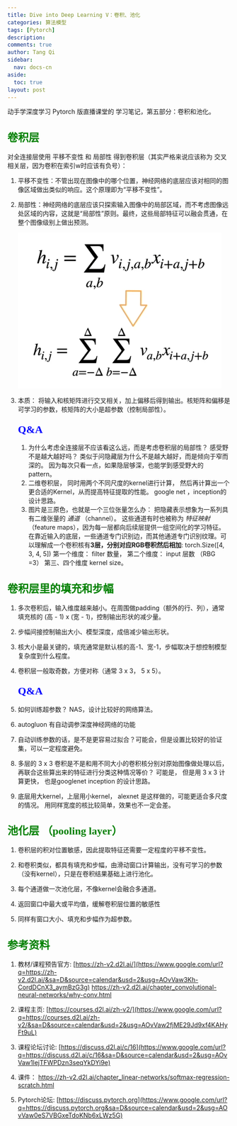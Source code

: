 ```yaml
---
title: Dive into Deep Learning V：卷积、池化
categories: 算法模型
tags: [Pytorch]
description: 
comments: true
author: Tang Qi
sidebar: 
  nav: docs-cn
aside:
  toc: true
layout: post
---
```


动手学深度学习 Pytorch 版直播课堂的 学习笔记，第五部分：卷积和池化。

<!--more-->

## <font face="黑体" color=green size=5>卷积层</font>

对全连接层使用 平移不变性 和 局部性 得到卷积层（其实严格来说应该称为 交叉相关层，因为卷积在索引w时应该有负号）：

1. 平移不变性：不管出现在图像中的哪个位置，神经网络的底层应该对相同的图像区域做出类似的响应。这个原理即为“平移不变性”。

2. 局部性：神经网络的底层应该只探索输入图像中的局部区域，而不考虑图像远处区域的内容，这就是“局部性”原则。最终，这些局部特征可以融会贯通，在整个图像级别上做出预测。

   ![全连接层的平移不变性_局部性](https://github.com/iqgnat/iqgnat.github.io/raw/master/assets/images/2021-05-28-Dive_into_Deep_Learning_study_notes_V/01.PNG)

3. 本质：
   将输入和核矩阵进行交叉相关，加上偏移后得到输出。核矩阵和偏移是可学习的参数，核矩阵的大小是超参数（控制局部性）。

   ### 	<font face="黑体" color=blue size=5>Q&A </font>

   1. 为什么考虑全连接层不应该看这么远，而是考虑卷积层的局部性？ 感受野不是越大越好吗？
      类似于问隐藏层为什么不是越大越好，而是倾向于窄而深的。 因为每次只看一点，如果隐层够深，也能学到感受野大的pattern。
   2. 二维卷积层， 同时用两个不同尺度的kernel进行计算， 然后再计算出一个更合适的Kernel，从而提高特征提取的性能。
      google net ，inception的设计思路。
   3. 图片是三原色，也就是一个三位张量怎么办：
      把隐藏表示想象为一系列具有二维张量的 *通道* （channel）。 这些通道有时也被称为 *特征映射* （feature maps），因为每一层都向后续层提供一组空间化的学习特征。 在靠近输入的底层，一些通道专门识别边，而其他通道专门识别纹理。可以理解成一个卷积核有**3层，分别对应RGB卷积然后相加**:
      torch.Size([4, 3, 4, 5])
      第一个维度： filter 数量， 
      第二个维度： input 层数 （RBG =3）
      第三、四个维度 kernel size。

## <font face="黑体" color=green size=5>卷积层里的填充和步幅</font>

1. 多次卷积后，输入维度越来越小。在周围做padding（额外的行、列），通常填充核的 (高 - 1) x (宽 - 1)，控制输出形状的减少量。

2. 步幅间接控制输出大小、模型深度，成倍减少输出形状。

3. 核大小是最关键的，填充通常是默认核的高-1、宽-1，步幅取决于想控制模型复杂度到什么程度。

4. 卷积层一般取奇数，方便对称（通常 3 x 3， 5 x 5）。

   ### <font face="黑体" color=blue size=5>Q&A </font>

1. 如何训练超参数？ NAS，设计比较好的网络算法。

2. autogluon 有自动调参深度神经网络的功能

3. 自动训练参数的话，是不是更容易过拟合？可能会，但是设置比较好的验证集，可以一定程度避免。

4. 多层的 3 x 3 卷积是不是和用不同大小的卷积核分别对原始图像做处理以后，再联合这些算出来的特征进行分类这种情况等价？
   可能是， 但是用 3 x 3 计算更快， 也是googlenet inception 的设计思路。

5. 底层用大kernel，上层用小kernel， alexnet 是这样做的，可能更适合多尺度的情况。 用同样宽度的核比较简单，效果也不一定会差。

   

## <font face="黑体" color=green size=5> 池化层 （pooling layer）</font>

1. 卷积层的积对位置敏感，因此提取特征还需要一定程度的平移不变性。

2. 和卷积类似，都具有填充和步幅，由滑动窗口计算输出，没有可学习的参数（没有kernel），只是在卷积结果基础上进行池化。

3. 每个通道做一次池化层，不像kernel会融合多通道。

4.  返回窗口中最大或平均值，缓解卷积层位置的敏感性

5. 同样有窗口大小、填充和步幅作为超参数。

   



## <font face="黑体" color=green size=5>参考资料</font>

1.  教材/课程预告官方:
    [https://zh-v2.d2l.ai/](https://www.google.com/url?q=https://zh-v2.d2l.ai/&sa=D&source=calendar&usd=2&usg=AOvVaw3Kh-CordDCnX3_aymBzG3g)
    https://zh-v2.d2l.ai/chapter_convolutional-neural-networks/why-conv.html
    
2.  课程主页: 
    [https://courses.d2l.ai/zh-v2/](https://www.google.com/url?q=https://courses.d2l.ai/zh-v2/&sa=D&source=calendar&usd=2&usg=AOvVaw2fjME29Jd9xf4KAHyFt9uL)
    
3.  课程论坛讨论:
    [https://discuss.d2l.ai/c/16](https://www.google.com/url?q=https://discuss.d2l.ai/c/16&sa=D&source=calendar&usd=2&usg=AOvVaw1lejTFWPDzn3seqYkDYi9e)
    
4. 课件：
   https://zh-v2.d2l.ai/chapter_linear-networks/softmax-regression-scratch.html

5. Pytorch论坛:
   [https://discuss.pytorch.org](https://www.google.com/url?q=https://discuss.pytorch.org&sa=D&source=calendar&usd=2&usg=AOvVaw0eS7VBGxeTdoKNb6xLWz5G)

   

